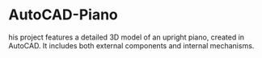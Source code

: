# AutoCAD-Piano
his project features a detailed 3D model of an upright piano, created in AutoCAD. It includes both external components  and internal mechanisms.
